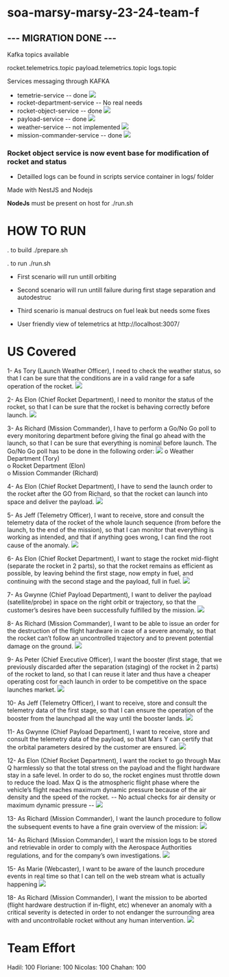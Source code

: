 # soa-marsy-marsy-23-24-team-f


## --- MIGRATION DONE ---

Kafka topics available

rocket.telemetrics.topic
payload.telemetrics.topic
logs.topic


Services messaging through KAFKA

- temetrie-service  -- done ![](https://geps.dev/progress/100?dangerColor=800000&warningColor=ff9900&successColor=006600)
- rocket-department-service -- No real needs
- rocket-object-service -- done ![](https://geps.dev/progress/100?dangerColor=800000&warningColor=ff9900&successColor=006600)
- payload-service -- done ![](https://geps.dev/progress/100?dangerColor=800000&warningColor=ff9900&successColor=006600)
- weather-service -- not implemented ![](https://geps.dev/progress/0?dangerColor=800000&warningColor=ff9900&successColor=006600)
- mission-commander-service -- done ![](https://geps.dev/progress/100?dangerColor=800000&warningColor=ff9900&successColor=006600)


### Rocket object service is now event base for modification of rocket and status

* Detailled logs can be found in scripts service container in logs/ folder


Made with NestJS and Nodejs

**NodeJs** must be present on host for ./run.sh

# HOW TO RUN

. to build
./prepare.sh

. to run 
./run.sh


* First scenario will run  untill orbiting
* Second scenario will run untill failure during first stage separation and autodestruc
* Third scenario is manual destrucs on fuel leak but needs some fixes

* User friendly view of telemetrics at http://localhost:3007/

# US Covered

1-  As Tory (Launch Weather Officer), I need to check the weather status, so that I can 
be sure that the conditions are in a valid range for a safe operation of the rocket.  ![](https://geps.dev/progress/100?dangerColor=800000&warningColor=ff9900&successColor=006600)


2-  As Elon (Chief Rocket Department), I need to monitor the status of the rocket, so 
that I can be sure that the rocket is behaving correctly before launch.  ![](https://geps.dev/progress/100?dangerColor=800000&warningColor=ff9900&successColor=006600)

3- As Richard (Mission Commander), I have to perform a Go/No Go poll to every 
monitoring department before giving the final go ahead with the launch, so that I 
can be sure that everything is nominal before launch. 
The Go/No Go poll has to be done in the following order:  ![](https://geps.dev/progress/100?dangerColor=800000&warningColor=ff9900&successColor=006600)
o  Weather Department (Tory)  
o  Rocket Department (Elon)  
o  Mission Commander (Richard)  

4-  As Elon (Chief Rocket Department), I have to send the launch order to the rocket 
after the GO from Richard, so that the rocket can launch into space and deliver the 
payload. ![](https://geps.dev/progress/100?dangerColor=800000&warningColor=ff9900&successColor=006600)

5-  As Jeff (Telemetry Officer), I want to receive, store and consult the telemetry data of 
the rocket of the whole launch sequence (from before the launch, to the end of the
mission), so that I can monitor that everything is working as intended, and that if 
anything goes wrong, I can find the root cause of the anomaly. ![](https://geps.dev/progress/100?dangerColor=800000&warningColor=ff9900&successColor=006600)

6-  As Elon (Chief Rocket Department), I want to stage the rocket mid-flight (separate 
the rocket in 2 parts), so that the rocket remains as efficient as possible, by leaving 
behind the first stage, now empty in fuel, and continuing with the second stage and 
the payload, full in fuel.  ![](https://geps.dev/progress/100?dangerColor=800000&warningColor=ff9900&successColor=006600)

7-  As Gwynne (Chief Payload Department), I want to deliver the payload 
(satellite/probe) in space on the right orbit or trajectory, so that the customer’s 
desires have been successfully fulfilled by the mission. ![](https://geps.dev/progress/100?dangerColor=800000&warningColor=ff9900&successColor=006600)

8- As Richard (Mission Commander), I want to be able to issue an order for the 
destruction of the flight hardware in case of a severe anomaly, so that the rocket 
can’t follow an uncontrolled trajectory and to prevent potential damage on the 
ground. ![](https://geps.dev/progress/100?dangerColor=800000&warningColor=ff9900&successColor=006600)

9-  As Peter (Chief Executive Officer), I want the booster (first stage, that we previously 
discarded after the separation (staging) of the rocket in 2 parts) of the rocket to 
land, so that I can reuse it later and thus have a cheaper operating cost for each 
launch in order to be competitive on the space launches market.   ![](https://geps.dev/progress/100?dangerColor=800000&warningColor=ff9900&successColor=006600)

10- As Jeff (Telemetry Officer), I want to receive, store and consult the telemetry data of 
the first stage, so that I can ensure the operation of the booster from the launchpad 
all the way until the booster lands.  ![](https://geps.dev/progress/100?dangerColor=800000&warningColor=ff9900&successColor=006600)

11- As Gwynne (Chief Payload Department), I want to receive, store and consult the
telemetry data of the payload, so that Mars Y can certify that the orbital parameters 
desired by the customer are ensured.   ![](https://geps.dev/progress/100?dangerColor=800000&warningColor=ff9900&successColor=006600)

12- As Elon (Chief Rocket Department), I want the rocket to go through Max Q 
harmlessly so that the total stress on the payload and the flight hardware stay in a 
safe level. In order to do so, the rocket engines must throttle down to reduce the 
load. Max Q is the atmospheric flight phase where the vehicle’s flight reaches 
maximum dynamic pressure because of the air density and the speed of the rocket.
-- No actual checks for air density or maximum dynamic pressure -- ![](https://geps.dev/progress/80?dangerColor=800000&warningColor=ff9900&successColor=006600)



13- As Richard (Mission Commander), I want the launch procedure to follow the 
subsequent events to have a fine grain overview of the mission: ![](https://geps.dev/progress/90?dangerColor=800000&warningColor=ff9900&successColor=006600)

14- As Richard (Mission Commander), I want the mission logs to be stored and 
retrievable in order to comply with the Aerospace Authorities regulations, and for the 
company’s own investigations. ![](https://geps.dev/progress/100?dangerColor=800000&warningColor=ff9900&successColor=006600)

15- As Marie (Webcaster), I want to be aware of the launch procedure events in real 
time so that I can tell on the web stream what is actually happening ![](https://geps.dev/progress/50?dangerColor=800000&warningColor=ff9900&successColor=006600)


18- As Richard (Mission Commander), I want the mission to be aborted (flight hardware 
destruction if in-flight, etc) whenever an anomaly with a critical severity is detected in order 
to not endanger the surrounding area with and uncontrollable rocket without any human 
intervention. ![](https://geps.dev/progress/50?dangerColor=800000&warningColor=ff9900&successColor=006600)

# Team Effort
Hadil: 100
Floriane: 100
Nicolas: 100
Chahan: 100
